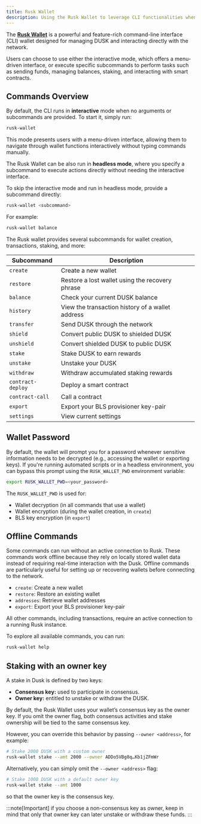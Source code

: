 ```yaml
---
title: Rusk Wallet
description: Using the Rusk Wallet to leverage CLI functionalities when interacting with Dusk.
---
```


The [**Rusk Wallet**](https://github.com/dusk-network/rusk/tree/master/rusk-wallet) is a powerful and feature-rich command-line interface (CLI) wallet designed for managing DUSK and interacting directly with the network. 

Users can choose to use either the interactive mode, which offers a menu-driven interface, or execute specific subcommands to perform tasks such as sending funds, managing balances, staking, and interacting with smart contracts.

## Commands Overview

By default, the CLI runs in **interactive** mode when no arguments or subcommands are provided. To start it, simply run:

```bash
rusk-wallet
```

This mode presents users with a menu-driven interface, allowing them to navigate through wallet functions interactively without typing commands manually.

The Rusk Wallet can be also run in **headless mode**, where you specify a subcommand to execute actions directly without needing the interactive interface.

To skip the interactive mode and run in headless mode, provide a subcommand directly:

```bash
rusk-wallet <subcommand>
```
For example:

```bash
rusk-wallet balance
```

The Rusk wallet provides several subcommands for wallet creation, transactions, staking, and more:


| **Subcommand**      | **Description**                                         |
|--------------------|---------------------------------------------------------|
| `create`            | Create a new wallet                                    |
| `restore`           | Restore a lost wallet using the recovery phrase        |
| `balance`           | Check your current DUSK balance                        |
| `history`           | View the transaction history of a wallet address       |
| `transfer`          | Send DUSK through the network                          |
| `shield`            | Convert public DUSK to shielded DUSK                  |
| `unshield`          | Convert shielded DUSK to public DUSK                  |
| `stake`             | Stake DUSK to earn rewards                             |
| `unstake`           | Unstake your DUSK                                      |
| `withdraw`          | Withdraw accumulated staking rewards                   |
| `contract-deploy`   | Deploy a smart contract                                |
| `contract-call`     | Call a contract                                        |
| `export`            | Export your BLS provisioner key-pair                  |
| `settings`          | View current settings                                  |



## Wallet Password

By default, the wallet will prompt you for a password whenever sensitive information needs to be decrypted (e.g., accessing the wallet or exporting keys). If you're running automated scripts or in a headless environment, you can bypass this prompt using the `RUSK_WALLET_PWD` environment variable:

```bash
export RUSK_WALLET_PWD=<your_password>
```

The `RUSK_WALLET_PWD` is used for:

- Wallet decryption (in all commands that use a wallet)
- Wallet encryption (during the wallet creation, in `create`)
- BLS key encryption (in `export`)

## Offline Commands

Some commands can run without an active connection to Rusk. These commands work offline because they rely on locally stored wallet data instead of requiring real-time interaction with the Dusk. Offline commands are particularly useful for setting up or recovering wallets before connecting to the network.

- `create`: Create a new wallet
- `restore`: Restore an existing wallet
- `addresses`: Retrieve wallet addresses
- `export`: Export your BLS provisioner key-pair
  
All other commands, including transactions, require an active connection to a running Rusk instance.

To explore all available commands, you can run:  
```bash
rusk-wallet help
```

## Staking with an owner key

A stake in Dusk is defined by two keys:  
- **Consensus key:** used to participate in consensus.  
- **Owner key:** entitled to unstake or withdraw the DUSK.  

By default, the Rusk Wallet uses your wallet’s consensus key as the owner key. If you omit the owner flag, both consensus activities and stake ownership will be tied to the same consensus key.

However, you can override this behavior by passing `--owner <address>`, for example:

```bash
# Stake 2000 DUSK with a custom owner
rusk-wallet stake --amt 2000 --owner ADDo5VBg8q…Kb1jZFmWr
```

Alternatively, you can simply omit the `--owner <address>` flag:
```bash
# Stake 1000 DUSK with a default owner key
rusk-wallet stake --amt 1000
```
so that the owner key is the consensus key.

:::note[Important]
if you choose a non-consensus key as owner, keep in mind that only that owner key can later unstake or withdraw these funds.
:::